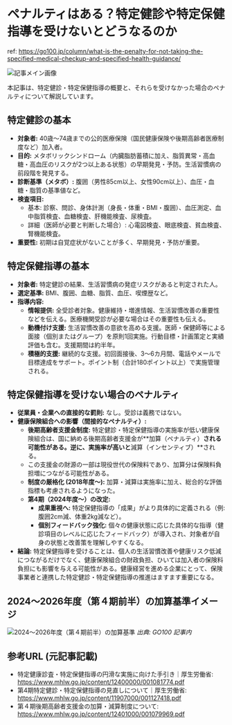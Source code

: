 # ペナルティはある？特定健診や特定保健指導を受けないとどうなるのか

ref: <https://go100.jp/column/what-is-the-penalty-for-not-taking-the-specified-medical-checkup-and-specified-health-guidance/>

![記事メイン画像](https://i0.wp.com/go100.jp/wp-content/uploads/2024/04/909d4efb5ee26b7f4f244cc3747cd492.jpg?fit=580%2C326&ssl=1)

本記事は、特定健診・特定保健指導の概要と、それらを受けなかった場合のペナルティについて解説しています。

## 特定健診の基本

* **対象者:** 40歳～74歳までの公的医療保険（国民健康保険や後期高齢者医療制度など）加入者。
* **目的:** メタボリックシンドローム（内臓脂肪蓄積に加え、脂質異常・高血糖・高血圧のリスクが2つ以上ある状態）の早期発見・予防。生活習慣病の前段階を発見する。
* **診断基準（メタボ）:** 腹囲（男性85cm以上、女性90cm以上）、血圧・血糖・脂質の基準値など。
* **検査項目:**
  * 基本: 診察、問診、身体計測（身長・体重・BMI・腹囲）、血圧測定、血中脂質検査、血糖検査、肝機能検査、尿検査。
  * 詳細（医師が必要と判断した場合）: 心電図検査、眼底検査、貧血検査、腎機能検査。
* **重要性:** 初期は自覚症状がないことが多く、早期発見・予防が重要。

## 特定保健指導の基本

* **対象者:** 特定健診の結果、生活習慣病の発症リスクがあると判定された人。
* **選定基準:** BMI、腹囲、血糖、脂質、血圧、喫煙歴など。
* **指導内容:**
  * **情報提供:** 全受診者対象。健康維持・増進情報、生活習慣改善の重要性などを伝える。医療機関受診が必要な場合はその重要性も伝える。
  * **動機付け支援:** 生活習慣改善の意欲を高める支援。医師・保健師等による面接（個別またはグループ）を原則1回実施。行動目標・計画策定と実績評価も含む。支援期間は約半年。
  * **積極的支援:** 継続的な支援。初回面接後、3～6カ月間、電話やメールで目標達成をサポート。ポイント制（合計180ポイント以上）で実施管理される。

## 特定保健指導を受けない場合のペナルティ

* **従業員・企業への直接的な罰則:** なし。受診は義務ではない。
* **健康保険組合への影響（間接的なペナルティ）:**
  * **後期高齢者支援金制度:** 特定健診・特定保健指導の実施率が低い健康保険組合は、国に納める後期高齢者支援金が**加算（ペナルティ）**される可能性がある。逆に、実施率が高いと**減算（インセンティブ）**される。
  * この支援金の財源の一部は現役世代の保険料であり、加算分は保険料負担増につながる可能性がある。
  * **制度の厳格化 (2018年度～):** 加算・減算は実施率に加え、総合的な評価指標も考慮されるようになった。
  * **第4期（2024年度～）の改定:**
    * **成果重視へ:** 特定保健指導の「成果」がより具体的に定義される（例: 腹囲2cm減、体重2kg減など）。
    * **個別フィードバック強化:** 個々の健康状態に応じた具体的な指導（健診項目のレベルに応じたフィードバック）が導入され、対象者が自身の状態と改善策を理解しやすくなる。
* **結論:** 特定保健指導を受けることは、個人の生活習慣改善や健康リスク低減につながるだけでなく、健康保険組合の財政負担、ひいては加入者の保険料負担にも影響を与える可能性がある。健康経営を進める企業にとって、保険事業者と連携した特定健診・特定保健指導の推進はますます重要になる。

## 2024～2026年度（第４期前半）の加算基準イメージ

![2024～2026年度（第４期前半）の加算基準](https://i0.wp.com/go100.jp/wp-content/uploads/2024/04/4fecfb1cceb2c240e38a781f5c325da6.jpg?resize=750%2C519&ssl=1)
*出典: GO100 記事内*

## 参考URL (元記事記載)

* 特定健康診査・特定保健指導の円滑な実施に向けた手引き｜厚生労働省: <https://www.mhlw.go.jp/content/12400000/001081774.pdf>
* 第4期特定健診・特定保健指導の見直しについて｜厚生労働省: <https://www.mhlw.go.jp/content/11907000/001127418.pdf>
* 第４期後期高齢者支援金の加算・減算制度について: <https://www.mhlw.go.jp/content/12401000/001079969.pdf>
